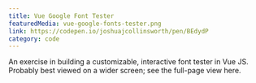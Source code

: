 ```yaml
---
title: Vue Google Font Tester
featuredMedia: vue-google-fonts-tester.png
link: https://codepen.io/joshuajcollinsworth/pen/BEdydP
category: code
---
```


An exercise in building a customizable, interactive font tester in Vue JS. Probably best viewed on a wider screen; see the full-page view here.
